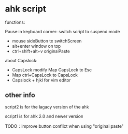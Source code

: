 # ahk script

functions:

Pause in keyboard corner: switch script to suspend mode

* mouse sideButton to switchScreen
* alt+enter window on top
* ctrl+shift+alt+v originalPaste

about Capslock:

* CapsLock modify Map CapsLock to Esc
* Map ctrl+CapsLock to CapsLock
* Capslock + hjkl for vim editor

## other info

script2 is for the lagacy version of the ahk

script1 is for ahk 2.0 and newer version

TODO：improve button conflict when using "original paste"